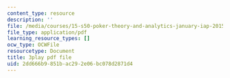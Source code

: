 ```yaml
---
content_type: resource
description: ''
file: /media/courses/15-s50-poker-theory-and-analytics-january-iap-2015/2dd666b9851bac292e06bc078d2871d4_JQSTRkGEiWw.pdf
file_type: application/pdf
learning_resource_types: []
ocw_type: OCWFile
resourcetype: Document
title: 3play pdf file
uid: 2dd666b9-851b-ac29-2e06-bc078d2871d4
---
```

